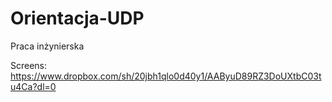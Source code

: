 # Orientacja-UDP
Praca inżynierska

Screens:
https://www.dropbox.com/sh/20jbh1qlo0d40y1/AAByuD89RZ3DoUXtbC03tu4Ca?dl=0
